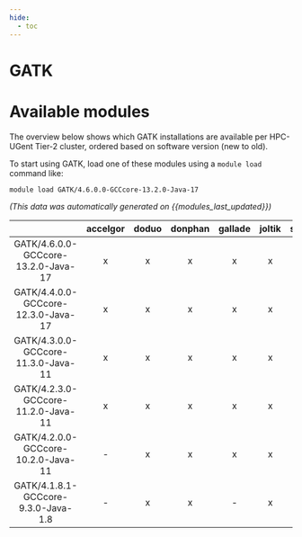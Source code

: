 ```yaml
---
hide:
  - toc
---
```


GATK
====

# Available modules


The overview below shows which GATK installations are available per HPC-UGent Tier-2 cluster, ordered based on software version (new to old).

To start using GATK, load one of these modules using a `module load` command like:

```shell
module load GATK/4.6.0.0-GCCcore-13.2.0-Java-17
```

*(This data was automatically generated on {{modules_last_updated}})*  

| |accelgor|doduo|donphan|gallade|joltik|shinx|skitty|
| :---: | :---: | :---: | :---: | :---: | :---: | :---: | :---: |
|GATK/4.6.0.0-GCCcore-13.2.0-Java-17|x|x|x|x|x|x|x|
|GATK/4.4.0.0-GCCcore-12.3.0-Java-17|x|x|x|x|x|x|x|
|GATK/4.3.0.0-GCCcore-11.3.0-Java-11|x|x|x|x|x|-|-|
|GATK/4.2.3.0-GCCcore-11.2.0-Java-11|x|x|x|x|x|-|-|
|GATK/4.2.0.0-GCCcore-10.2.0-Java-11|-|x|x|x|x|-|-|
|GATK/4.1.8.1-GCCcore-9.3.0-Java-1.8|-|x|x|-|x|-|-|
